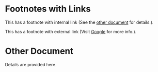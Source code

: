 # Footnotes with Links

This has a footnote with internal link (See the [other document](#other.md) for details.).

This has a footnote with external link (Visit [Google](https://google.com) for more info.).



# Other Document

Details are provided here.
